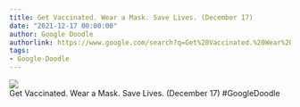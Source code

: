 ```yaml
---
title: Get Vaccinated. Wear a Mask. Save Lives. (December 17)
date: "2021-12-17 00:00:00"
author: Google Doodle
authorlink: https://www.google.com/search?q=Get%20Vaccinated.%20Wear%20a%20Mask.%20Save%20Lives.%20(December%2017)
tags:
- Google-Doodle
---
```

<img src="https://www.google.com/logos/doodles/2021/get-vaccinated-wear-a-mask-save-lives-december-16-copy-6753651837109588-law.gif" referrerpolicy="no-referrer"><br>Get Vaccinated. Wear a Mask. Save Lives. (December 17) #GoogleDoodle